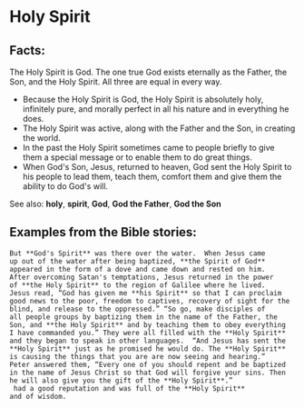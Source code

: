 Holy Spirit
===========

###

Facts:
------

The Holy Spirit is God. The one true God exists eternally as the Father,
the Son, and the Holy Spirit. All three are equal in every way.

-   Because the Holy Spirit is God, the Holy Spirit is absolutely holy,
    infinitely pure, and morally perfect in all his nature and in
    everything he does.
-   The Holy Spirit was active, along with the Father and the Son, in
    creating the world.
-   In the past the Holy Spirit sometimes came to people briefly to give
    them a special message or to enable them to do great things.
-   When God's Son, Jesus, returned to heaven, God sent the Holy Spirit
    to his people to lead them, teach them, comfort them and give them
    the ability to do God's will.

See also: **holy**, **spirit**, **God**, **God the Father**, **God
the Son**

Examples from the Bible stories:
--------------------------------

    But **God's Spirit** was there over the water.  When Jesus came
    up out of the water after being baptized, **the Spirit of God**
    appeared in the form of a dove and came down and rested on him.
    After overcoming Satan's temptations, Jesus returned in the power
    of **the Holy Spirit** to the region of Galilee where he lived.
    Jesus read, “God has given me **his Spirit** so that I can proclaim
    good news to the poor, freedom to captives, recovery of sight for the
    blind, and release to the oppressed.” “So go, make disciples of
    all people groups by baptizing them in the name of the Father, the
    Son, and **the Holy Spirit** and by teaching them to obey everything
    I have commanded you.” They were all filled with the **Holy Spirit**
    and they began to speak in other languages.  “And Jesus has sent the
    **Holy Spirit** just as he promised he would do. The **Holy Spirit**
    is causing the things that you are are now seeing and hearing.”
    Peter answered them, “Every one of you should repent and be baptized
    in the name of Jesus Christ so that God will forgive your sins. Then
    he will also give you the gift of the **Holy Spirit**.”
     had a good reputation and was full of the **Holy Spirit**
    and of wisdom.
